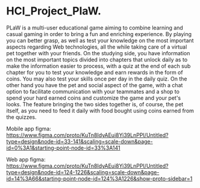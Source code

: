 # HCI_Project_PlaW.
PLaW is a multi-user educational game aiming to combine learning and casual gaming in order to bring a fun and enriching experience. By playing you can better grasp, as well as test your knowledge on the most important aspects regarding Web technologies, all the while taking care of a virtual pet together with your friends. On the studying side, you have information on the most important topics divided into chapters that unlock daily as to make the information easier to process, with a quiz at the end of each sub chapter for you to test your knowledge and earn rewards in the form of coins. You may also test your skills once per day in the daily quiz. On the other hand you have the pet and social aspect of the game, with a chat option to facilitate communication with your teammates and a shop to spend your hard earned coins and customize the game and your pet's looks. The feature bringing the two sides together is, of course, the pet itself, as you need to feed it daily with food bought using coins earned from the quizzes. 


Mobile app figma: https://www.figma.com/proto/KuTn8IdyAEui8Yi39LnPPI/Untitled?type=design&node-id=33-141&scaling=scale-down&page-id=0%3A1&starting-point-node-id=33%3A141

Web app figma: https://www.figma.com/proto/KuTn8IdyAEui8Yi39LnPPI/Untitled?type=design&node-id=124-1226&scaling=scale-down&page-id=14%3A66&starting-point-node-id=124%3A1226&show-proto-sidebar=1
